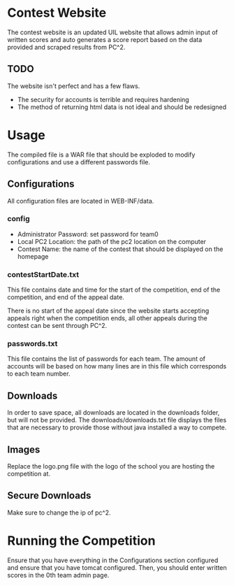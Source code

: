 # Contest Website
The contest website is an updated UIL website that allows admin input of written scores and auto generates a score report based on the data provided and scraped results from PC^2.

## TODO
The website isn't perfect and has a few flaws.

- The security for accounts is terrible and requires hardening
- The method of returning html data is not ideal and should be redesigned

# Usage
The compiled file is a WAR file that should be exploded to modify configurations and use a different passwords file.

## Configurations
All configuration files are located in WEB-INF/data.

### config
- Administrator Password: set password for team0
- Local PC2 Location: the path of the pc2 location on the computer
- Contest Name: the name of the contest that should be displayed on the homepage

### contestStartDate.txt
This file contains date and time for the start of the competition, end of the competition, and end of the appeal date.

There is no start of the appeal date since the website starts accepting appeals right when the competition ends, all other appeals during the contest can be sent through PC^2.

### passwords.txt
This file contains the list of passwords for each team. The amount of accounts will be based on how many lines are in this file which corresponds to each team number.

## Downloads
In order to save space, all downloads are located in the downloads folder, but will not be provided. The downloads/downloads.txt file displays the files that are necessary to provide those without java installed a way to compete.

## Images
Replace the logo.png file with the logo of the school you are hosting the competition at.

## Secure Downloads
Make sure to change the ip of pc^2.

# Running the Competition
Ensure that you have everything in the Configurations section configured and ensure that you have tomcat configured. Then, you should enter written scores in the 0th team admin page.
